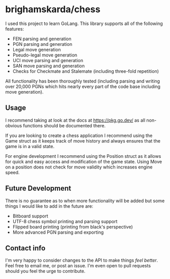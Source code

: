 # brighamskarda/chess

I used this project to learn GoLang. This library supports all of the following features:

- FEN parsing and generation
- PGN parsing and generation
- Legal move generation
- Pseudo-legal move generation
- UCI move parsing and generation
- SAN move parsing and generation
- Checks for Checkmate and Stalemate (including three-fold repetition)

All functionality has been thoroughly tested (including parsing and writing over 20,000 PGNs which hits nearly every part of the code base including move generation).

## Usage

I recommend taking at look at the docs at <https://pkg.go.dev/> as all non-obvious functions should be documented there.

If you are looking to create a chess application I recommend using the Game struct as it keeps track of move history and always ensures that the game is in a valid state.

For engine development I recommend using the Position struct as it allows for quick and easy access and modification of the game state. Using Move on a position does not check for move validity which increases engine speed.

## Future Development

There is no guarantee as to when more functionality will be added but some things I would like to add in the future are:

- Bitboard support
- UTF-8 chess symbol printing and parsing support
- Flipped board printing (printing from black's perspective)
- More advanced PGN parsing and exporting

## Contact info

I'm very happy to consider changes to the API to make things *feel better*. Feel free to email me, or post an issue. I'm even open to pull requests should you feel the urge to contribute.
